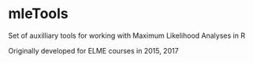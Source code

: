 # mleTools
Set of auxilliary tools for working with Maximum Likelihood Analyses in R

Originally developed for ELME courses in 2015, 2017
